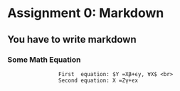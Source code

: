 # Assignment 0: Markdown
## You have to write markdown
### Some Math Equation



                    First  equation: $Y =Xβ+ϵy, ∀X$ <br>
                    Second equation: X =Zγ+ϵx



